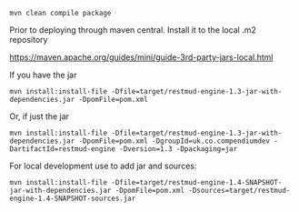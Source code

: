 

~~~~~~~~
mvn clean compile package
~~~~~~~~

Prior to deploying through maven central. Install it to the local .m2 repository

https://maven.apache.org/guides/mini/guide-3rd-party-jars-local.html

If you have the jar
~~~~~~~~
mvn install:install-file -Dfile=target/restmud-engine-1.3-jar-with-dependencies.jar -DpomFile=pom.xml
~~~~~~~~

Or, if just the jar

~~~~~~~~
mvn install:install-file -Dfile=target/restmud-engine-1.3-jar-with-dependencies.jar -DpomFile=pom.xml -DgroupId=uk.co.compendiumdev -DartifactId=restmud-engine -Dversion=1.3 -Dpackaging=jar
~~~~~~~~

For local development use to add jar and sources:

~~~~~~~~
mvn install:install-file -Dfile=target/restmud-engine-1.4-SNAPSHOT-jar-with-dependencies.jar -DpomFile=pom.xml -Dsources=target/restmud-engine-1.4-SNAPSHOT-sources.jar
~~~~~~~~